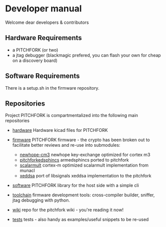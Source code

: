 # Developer manual

Welcome dear developers & contributors

## Hardware Requirements

- a PITCHFORK (or two)
- a jtag debugger (blackmagic prefered, you can flash your own for cheap on a discovery board)

## Software Requirements

There is a setup.sh in the firmware repository.

## Repositories

Project PITCHFORK is compartmentalized into the following main repositories

- [hardware](../git/hardware/) Hardware kicad files for PITCHFORK
- [firmware](../git/firmware/) PITCHFORK firmware - the crypto has been broken out to facilitate better reviews and re-use into submodules:
    * [newhope-cm3](../git/newhope-cm3/) newhope key-exchange optimized for cortex m3
    * [pitchforkedsphincs](../git/pitchforkedsphincs/) armedsphincs ported to pitchfork
    * [scalarmult](../git/scalarmult/) cortex-m optimized scalarmult implementation from munacl
    * [xeddsa](../git/xeddsa/) port of libsignals xeddsa implementation to the pitchfork
- [software](../git/hardware/) PITCHFORK library for the host side with a simple cli
- [toolchain](../git/toolchain/) firmware development tools: cross-compiler builder, sniffer, jtag debugging with python.

- [wiki](../git/wiki/) repo for the pitchfork wiki - you're reading it now!

- [tests](../git/wiki/) tests - also handy as examples/useful snippets to be re-used
